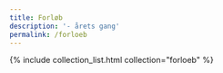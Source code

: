 ```yaml
---
title: Forløb
description: '- årets gang'
permalink: /forloeb
---
```

{% include collection_list.html collection="forloeb" %}